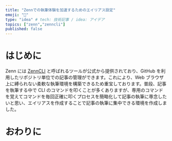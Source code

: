 ```yaml
---
title: "Zennでの執筆体験を加速するためのエイリアス設定"
emoji: "🎢"
type: "idea" # tech: 技術記事 / idea: アイデア
topics: ["zenn","zenncli"]
published: false
---
```


# はじめに

Zenn には [ZennCLI](https://zenn.dev/zenn/articles/install-zenn-cli) と呼ばれるツールが公式から提供されており、GitHub を利用したリポジトリ単位での記事の管理ができます。これにより、Web ブラウザ上に縛られない柔軟な執筆環境を構築できるため重宝しております。普段、記事を執筆する中で CLI のコマンドを叩くことが多くありますが、専用のコマンドを覚えてコマンドを毎回正確に叩くプロセスを簡略化して記事の執筆に専念したいと思い、エイリアスを作成することで記事の執筆に集中できる環境を作成しました。

# 
 # おわりに